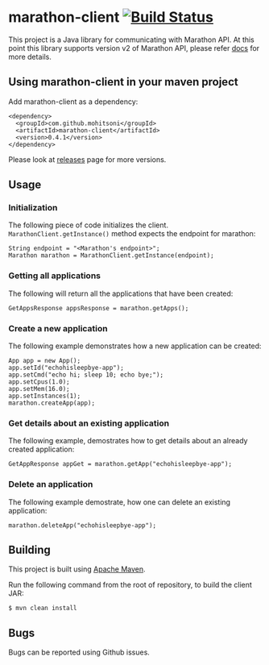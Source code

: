 # marathon-client [![Build Status](https://travis-ci.org/mohitsoni/marathon-client.png)](https://travis-ci.org/mohitsoni/marathon-client)

This project is a Java library for communicating with Marathon API. At this point this library supports version v2 of Marathon API, please refer [docs](https://github.com/mesosphere/marathon/blob/master/REST.md) for more details.

## Using marathon-client in your maven project

Add marathon-client as a dependency:

```
<dependency>
  <groupId>com.github.mohitsoni</groupId>
  <artifactId>marathon-client</artifactId>
  <version>0.4.1</version>
</dependency>
```

Please look at [releases](https://github.com/mohitsoni/marathon-client/releases) page for more versions.

## Usage

### Initialization

The following piece of code initializes the client. ```MarathonClient.getInstance()``` method expects the endpoint for marathon:

```
String endpoint = "<Marathon's endpoint>";
Marathon marathon = MarathonClient.getInstance(endpoint);
```

### Getting all applications

The following will return all the applications that have been created:

```
GetAppsResponse appsResponse = marathon.getApps();
```

### Create a new application

The following example demonstrates how a new application can be created:
```
App app = new App();
app.setId("echohisleepbye-app");
app.setCmd("echo hi; sleep 10; echo bye;");
app.setCpus(1.0);
app.setMem(16.0);
app.setInstances(1);
marathon.createApp(app);
```

### Get details about an existing application

The following example, demostrates how to get details about an already created application:

```
GetAppResponse appGet = marathon.getApp("echohisleepbye-app");
```

### Delete an application

The following example demostrate, how one can delete an existing application:
```
marathon.deleteApp("echohisleepbye-app");
```

## Building

This project is built using [Apache Maven](http://maven.apache.org/).

Run the following command from the root of repository, to build the client JAR:

```
$ mvn clean install
```

## Bugs

Bugs can be reported using Github issues.
